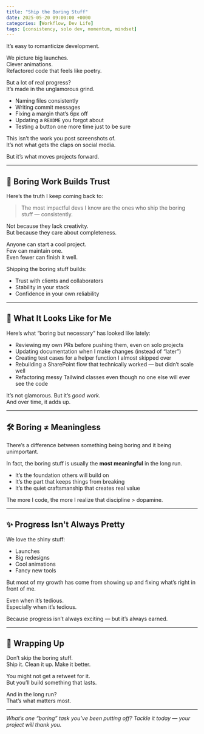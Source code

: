 ```yaml
---
title: "Ship the Boring Stuff"
date: 2025-05-20 09:00:00 +0000
categories: [Workflow, Dev Life]
tags: [consistency, solo dev, momentum, mindset]
---
```


It’s easy to romanticize development.

We picture big launches.  
Clever animations.  
Refactored code that feels like poetry.

But a lot of real progress?  
It’s made in the unglamorous grind.

- Naming files consistently  
- Writing commit messages  
- Fixing a margin that’s 6px off  
- Updating a `README` you forgot about  
- Testing a button one more time just to be sure

This isn’t the work you post screenshots of.  
It’s not what gets the claps on social media.

But it’s what moves projects forward.

---

## 🧱 Boring Work Builds Trust

Here’s the truth I keep coming back to:

> The most impactful devs I know are the ones who ship the boring stuff — consistently.

Not because they lack creativity.  
But because they care about completeness.

Anyone can start a cool project.  
Few can maintain one.  
Even fewer can finish it well.

Shipping the boring stuff builds:

- Trust with clients and collaborators  
- Stability in your stack  
- Confidence in your own reliability

---

## 🔁 What It Looks Like for Me

Here’s what “boring but necessary” has looked like lately:

- Reviewing my own PRs before pushing them, even on solo projects
- Updating documentation when I make changes (instead of “later”)
- Creating test cases for a helper function I almost skipped over
- Rebuilding a SharePoint flow that technically worked — but didn’t scale well
- Refactoring messy Tailwind classes even though no one else will ever see the code

It’s not glamorous. But it’s *good work*.  
And over time, it adds up.

---

## 🛠 Boring ≠ Meaningless

There’s a difference between something being boring and it being unimportant.

In fact, the boring stuff is usually the **most meaningful** in the long run.

- It’s the foundation others will build on  
- It’s the part that keeps things from breaking  
- It’s the quiet craftsmanship that creates real value

The more I code, the more I realize that discipline > dopamine.

---

## ✨ Progress Isn't Always Pretty

We love the shiny stuff:  

- Launches  
- Big redesigns  
- Cool animations  
- Fancy new tools

But most of my growth has come from showing up and fixing what’s right in front of me.

Even when it’s tedious.  
Especially when it’s tedious.

Because progress isn’t always exciting — but it’s always earned.

---

## 🧵 Wrapping Up

Don’t skip the boring stuff.  
Ship it. Clean it up. Make it better.

You might not get a retweet for it.  
But you’ll build something that lasts.

And in the long run?  
That’s what matters most.

---

*What’s one “boring” task you’ve been putting off? Tackle it today — your project will thank you.*

